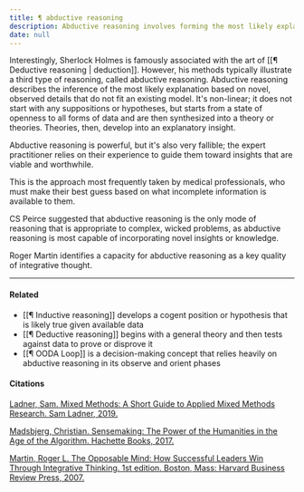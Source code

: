 ```yaml
---
title: ¶ abductive reasoning
description: Abductive reasoning involves forming the most likely explanation from new, incomplete data and is widely used in medicine and complex problem-solving for generating insightful theories.
date: null
---
```


Interestingly, Sherlock Holmes is famously associated with the art of [[¶ Deductive reasoning | deduction]]. However, his methods typically illustrate a third type of reasoning, called abductive reasoning. Abductive reasoning describes the inference of the most likely explanation based on novel, observed details that do not fit an existing model. It's non-linear; it does not start with any suppositions or hypotheses, but starts from a state of openness to all forms of data and are then synthesized into a theory or theories. Theories, then, develop into an explanatory insight.

Abductive reasoning is powerful, but it's also very fallible; the expert practitioner relies on their experience to guide them toward insights that are viable and worthwhile.

This is the approach most frequently taken by medical professionals, who must make their best guess based on what incomplete information is available to them.

CS Peirce suggested that abductive reasoning is the only mode of reasoning that is appropriate to complex, wicked problems, as abductive reasoning is most capable of incorporating novel insights or knowledge.

Roger Martin identifies a capacity for abductive reasoning as a key quality of integrative thought.

---

#### Related

- [[¶ Inductive reasoning]] develops a cogent position or hypothesis that is likely true given available data
- [[¶ Deductive reasoning]] begins with a general theory and then tests against data to prove or disprove it
- [[¶ OODA Loop]] is a decision-making concept that relies heavily on abductive reasoning in its observe and orient phases

#### Citations

[Ladner, Sam. Mixed Methods: A Short Guide to Applied Mixed Methods Research. Sam Ladner, 2019.](https://publish.obsidian.md/mobydiction/notes/%E2%89%88+Ladner+-+Mixed+Methods)

[Madsbjerg, Christian. Sensemaking: The Power of the Humanities in the Age of the Algorithm. Hachette Books, 2017.](https://publish.obsidian.md/mobydiction/notes/%E2%89%88+Madsbjerg+-+Sensemaking)

[Martin, Roger L. The Opposable Mind: How Successful Leaders Win Through Integrative Thinking. 1st edition. Boston, Mass: Harvard Business Review Press, 2007.](https://publish.obsidian.md/mobydiction/notes/%E2%89%88+Martin+-+The+Opposable+Mind)
